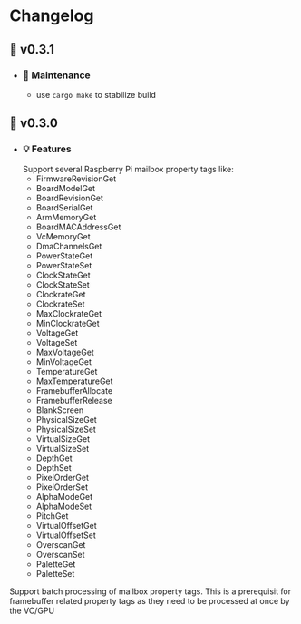 # Changelog
## :banana: v0.3.1
  - ### :wrench: Maintenance
    - use `cargo make` to stabilize build

## :carrot: v0.3.0
  - ### :bulb: Features
    Support several Raspberry Pi mailbox property tags like:<br>
    - FirmwareRevisionGet
    - BoardModelGet
    - BoardRevisionGet
    - BoardSerialGet
    - ArmMemoryGet
    - BoardMACAddressGet
    - VcMemoryGet
    - DmaChannelsGet
    - PowerStateGet
    - PowerStateSet
    - ClockStateGet
    - ClockStateSet
    - ClockrateGet
    - ClockrateSet
    - MaxClockrateGet
    - MinClockrateGet
    - VoltageGet
    - VoltageSet
    - MaxVoltageGet
    - MinVoltageGet
    - TemperatureGet
    - MaxTemperatureGet
    - FramebufferAllocate
    - FramebufferRelease
    - BlankScreen
    - PhysicalSizeGet
    - PhysicalSizeSet
    - VirtualSizeGet
    - VirtualSizeSet
    - DepthGet
    - DepthSet
    - PixelOrderGet
    - PixelOrderSet
    - AlphaModeGet
    - AlphaModeSet
    - PitchGet
    - VirtualOffsetGet
    - VirtualOffsetSet
    - OverscanGet
    - OverscanSet
    - PaletteGet
    - PaletteSet

  Support batch processing of mailbox property tags. This is a prerequisit for framebuffer related 
  property tags as they need to be processed at once by the VC/GPU<br>
